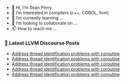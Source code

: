 - 👋 Hi, I’m Sean Perry
- 👀 I’m interested in compilers (c++, COBOL, llvm)
- 🌱 I’m currently learning ...
- 💞️ I’m looking to collaborate on ...
- 📫 How to reach me ...

<!---
s66perry/s66perry is a ✨ special ✨ repository because its `README.md` (this file) appears on your GitHub profile.
You can click the Preview link to take a look at your changes.
--->
### 📕 Latest LLVM Discourse Posts

<!-- DISCOURSE-LLVM:START -->
- [Address thread identification problems with coroutine](https://discourse.llvm.org/t/address-thread-identification-problems-with-coroutine/62015?page=2#post_23)
- [Address thread identification problems with coroutine](https://discourse.llvm.org/t/address-thread-identification-problems-with-coroutine/62015?page=2#post_22)
- [Address thread identification problems with coroutine](https://discourse.llvm.org/t/address-thread-identification-problems-with-coroutine/62015?page=2#post_21)
- [Address thread identification problems with coroutine](https://discourse.llvm.org/t/address-thread-identification-problems-with-coroutine/62015#post_20)
- [Address thread identification problems with coroutine](https://discourse.llvm.org/t/address-thread-identification-problems-with-coroutine/62015#post_19)
<!-- DISCOURSE-LLVM:END -->
